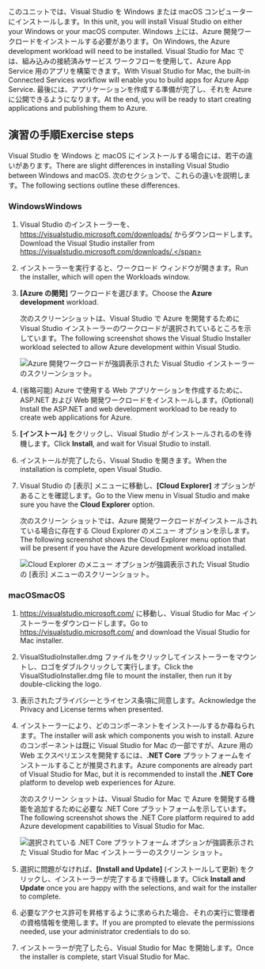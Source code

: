 <span data-ttu-id="179d2-101">このユニットでは、Visual Studio を Windows または macOS コンピューターにインストールします。</span><span class="sxs-lookup"><span data-stu-id="179d2-101">In this unit, you will install Visual Studio on either your Windows or your macOS computer.</span></span> <span data-ttu-id="179d2-102">Windows 上には、Azure 開発ワークロードをインストールする必要があります。</span><span class="sxs-lookup"><span data-stu-id="179d2-102">On Windows, the Azure development workload will need to be installed.</span></span> <span data-ttu-id="179d2-103">Visual Studio for Mac では、組み込みの接続済みサービス ワークフローを使用して、Azure App Service 用のアプリを構築できます。</span><span class="sxs-lookup"><span data-stu-id="179d2-103">With Visual Studio for Mac, the built-in Connected Services workflow will enable you to build apps for Azure App Service.</span></span> <span data-ttu-id="179d2-104">最後には、アプリケーションを作成する準備が完了し、それを Azure に公開できるようになります。</span><span class="sxs-lookup"><span data-stu-id="179d2-104">At the end, you will be ready to start creating applications and publishing them to Azure.</span></span>

## <a name="exercise-steps"></a><span data-ttu-id="179d2-105">演習の手順</span><span class="sxs-lookup"><span data-stu-id="179d2-105">Exercise steps</span></span>

<span data-ttu-id="179d2-106">Visual Studio を Windows と macOS にインストールする場合には、若干の違いがあります。</span><span class="sxs-lookup"><span data-stu-id="179d2-106">There are slight differences in installing Visual Studio between Windows and macOS.</span></span> <span data-ttu-id="179d2-107">次のセクションで、これらの違いを説明します。</span><span class="sxs-lookup"><span data-stu-id="179d2-107">The following sections outline these differences.</span></span>

### <a name="windows"></a><span data-ttu-id="179d2-108">Windows</span><span class="sxs-lookup"><span data-stu-id="179d2-108">Windows</span></span>

1. <span data-ttu-id="179d2-109">Visual Studio のインストーラーを、 https://visualstudio.microsoft.com/downloads/ からダウンロードします。</span><span class="sxs-lookup"><span data-stu-id="179d2-109">Download the Visual Studio installer from https://visualstudio.microsoft.com/downloads/.</span></span>

1. <span data-ttu-id="179d2-110">インストーラーを実行すると、ワークロード ウィンドウが開きます。</span><span class="sxs-lookup"><span data-stu-id="179d2-110">Run the installer, which will open the Workloads window.</span></span>

1. <span data-ttu-id="179d2-111">**[Azure の開発]** ワークロードを選びます。</span><span class="sxs-lookup"><span data-stu-id="179d2-111">Choose the **Azure development** workload.</span></span>

    <span data-ttu-id="179d2-112">次のスクリーンショットは、Visual Studio で Azure を開発するために Visual Studio インストーラーのワークロードが選択されているところを示しています。</span><span class="sxs-lookup"><span data-stu-id="179d2-112">The following screenshot shows the Visual Studio Installer workload selected to allow Azure development within Visual Studio.</span></span>

    ![Azure 開発ワークロードが強調表示された Visual Studio インストーラーのスクリーンショット。](../media/5-select-azure-workload.png)

1. <span data-ttu-id="179d2-114">(省略可能) Azure で使用する Web アプリケーションを作成するために、ASP.NET および Web 開発ワークロードをインストールします。</span><span class="sxs-lookup"><span data-stu-id="179d2-114">(Optional) Install the ASP.NET and web development workload to be ready to create web applications for Azure.</span></span>

1. <span data-ttu-id="179d2-115">**[インストール]** をクリックし、Visual Studio がインストールされるのを待機します。</span><span class="sxs-lookup"><span data-stu-id="179d2-115">Click **Install**, and wait for Visual Studio to install.</span></span>

1. <span data-ttu-id="179d2-116">インストールが完了したら、Visual Studio を開きます。</span><span class="sxs-lookup"><span data-stu-id="179d2-116">When the installation is complete, open Visual Studio.</span></span>

1. <span data-ttu-id="179d2-117">Visual Studio の [表示] メニューに移動し、**[Cloud Explorer]** オプションがあることを確認します。</span><span class="sxs-lookup"><span data-stu-id="179d2-117">Go to the View menu in Visual Studio and make sure you have the **Cloud Explorer** option.</span></span>

    <span data-ttu-id="179d2-118">次のスクリーン ショットでは、Azure 開発ワークロードがインストールされている場合に存在する Cloud Explorer のメニュー オプションを示します。</span><span class="sxs-lookup"><span data-stu-id="179d2-118">The following screenshot shows the Cloud Explorer menu option that will be present if you have the Azure development workload installed.</span></span>

    ![Cloud Explorer のメニュー オプションが強調表示された Visual Studio の [表示] メニューのスクリーンショット。](../media/5-verify-cloud-explorer.png)

### <a name="macos"></a><span data-ttu-id="179d2-120">macOS</span><span class="sxs-lookup"><span data-stu-id="179d2-120">macOS</span></span>

1. <span data-ttu-id="179d2-121">https://visualstudio.microsoft.com/ に移動し、Visual Studio for Mac インストーラーをダウンロードします。</span><span class="sxs-lookup"><span data-stu-id="179d2-121">Go to https://visualstudio.microsoft.com/ and download the Visual Studio for Mac installer.</span></span>

1. <span data-ttu-id="179d2-122">VisualStudioInstaller.dmg ファイルをクリックしてインストーラーをマウントし、ロゴをダブルクリックして実行します。</span><span class="sxs-lookup"><span data-stu-id="179d2-122">Click the VisualStudioInstaller.dmg file to mount the installer, then run it by double-clicking the logo.</span></span>

1. <span data-ttu-id="179d2-123">表示されたプライバシーとライセンス条項に同意します。</span><span class="sxs-lookup"><span data-stu-id="179d2-123">Acknowledge the Privacy and License terms when presented.</span></span>

1. <span data-ttu-id="179d2-124">インストーラーにより、どのコンポーネントをインスト―ルするか尋ねられます。</span><span class="sxs-lookup"><span data-stu-id="179d2-124">The installer will ask which components you wish to install.</span></span> <span data-ttu-id="179d2-125">Azure のコンポーネントは既に Visual Studio for Mac の一部ですが、Azure 用の Web エクスペリエンスを開発するには、**.NET Core** プラットフォームをインストールすることが推奨されます。</span><span class="sxs-lookup"><span data-stu-id="179d2-125">Azure components are already part of Visual Studio for Mac, but it is recommended to install the **.NET Core** platform to develop web experiences for Azure.</span></span>

    <span data-ttu-id="179d2-126">次のスクリーン ショットは、Visual Studio for Mac で Azure を開発する機能を追加するために必要な .NET Core プラットフォームを示しています。</span><span class="sxs-lookup"><span data-stu-id="179d2-126">The following screenshot shows the .NET Core platform required to add Azure development capabilities to Visual Studio for Mac.</span></span>

    ![選択されている .NET Core プラットフォーム オプションが強調表示された Visual Studio for Mac インストーラーのスクリーン ショット。](../media/5-vsmac-install-net-core.png)

1. <span data-ttu-id="179d2-128">選択に問題がなければ、**[Install and Update]** \(インストールして更新\) をクリックし、インストーラーが完了するまで待機します。</span><span class="sxs-lookup"><span data-stu-id="179d2-128">Click **Install and Update** once you are happy with the selections, and wait for the installer to complete.</span></span>

1. <span data-ttu-id="179d2-129">必要なアクセス許可を昇格するように求められた場合、それの実行に管理者の資格情報を使用します。</span><span class="sxs-lookup"><span data-stu-id="179d2-129">If you are prompted to elevate the permissions needed, use your administrator credentials to do so.</span></span>

1. <span data-ttu-id="179d2-130">インストーラーが完了したら、Visual Studio for Mac を開始します。</span><span class="sxs-lookup"><span data-stu-id="179d2-130">Once the installer is complete, start Visual Studio for Mac.</span></span>
